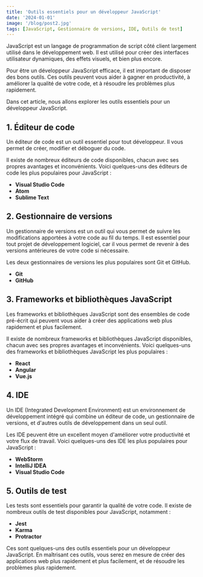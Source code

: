 ```yaml
---
title: 'Outils essentiels pour un développeur JavaScript'
date: '2024-01-01'
image: '/blog/post2.jpg'
tags: [JavaScript, Gestionnaire de versions, IDE, Outils de test]
---
```


JavaScript est un langage de programmation de script côté client largement utilisé dans le développement web. Il est utilisé pour créer des interfaces utilisateur dynamiques, des effets visuels, et bien plus encore.

Pour être un développeur JavaScript efficace, il est important de disposer des bons outils. Ces outils peuvent vous aider à gagner en productivité, à améliorer la qualité de votre code, et à résoudre les problèmes plus rapidement.

Dans cet article, nous allons explorer les outils essentiels pour un développeur JavaScript.

## 1. Éditeur de code

Un éditeur de code est un outil essentiel pour tout développeur. Il vous permet de créer, modifier et déboguer du code.

Il existe de nombreux éditeurs de code disponibles, chacun avec ses propres avantages et inconvénients. Voici quelques-uns des éditeurs de code les plus populaires pour JavaScript :

* **Visual Studio Code**
* **Atom**
* **Sublime Text**

## 2. Gestionnaire de versions

Un gestionnaire de versions est un outil qui vous permet de suivre les modifications apportées à votre code au fil du temps. Il est essentiel pour tout projet de développement logiciel, car il vous permet de revenir à des versions antérieures de votre code si nécessaire.

Les deux gestionnaires de versions les plus populaires sont Git et GitHub.

* **Git**
* **GitHub**

## 3. Frameworks et bibliothèques JavaScript

Les frameworks et bibliothèques JavaScript sont des ensembles de code pré-écrit qui peuvent vous aider à créer des applications web plus rapidement et plus facilement.

Il existe de nombreux frameworks et bibliothèques JavaScript disponibles, chacun avec ses propres avantages et inconvénients. Voici quelques-uns des frameworks et bibliothèques JavaScript les plus populaires :

* **React**
* **Angular**
* **Vue.js**

## 4. IDE

Un IDE (Integrated Development Environment) est un environnement de développement intégré qui combine un éditeur de code, un gestionnaire de versions, et d'autres outils de développement dans un seul outil.

Les IDE peuvent être un excellent moyen d'améliorer votre productivité et votre flux de travail. Voici quelques-uns des IDE les plus populaires pour JavaScript :

* **WebStorm**
* **IntelliJ IDEA**
* **Visual Studio Code**

## 5. Outils de test

Les tests sont essentiels pour garantir la qualité de votre code. Il existe de nombreux outils de test disponibles pour JavaScript, notamment :

* **Jest**
* **Karma**
* **Protractor**


Ces sont quelques-uns des outils essentiels pour un développeur JavaScript. En maîtrisant ces outils, vous serez en mesure de créer des applications web plus rapidement et plus facilement, et de résoudre les problèmes plus rapidement.

